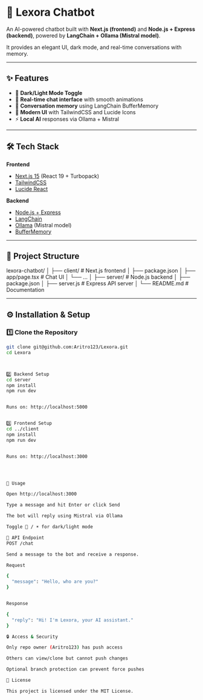 # 🤖 Lexora Chatbot

An AI-powered chatbot built with **Next.js (frontend)** and **Node.js + Express (backend)**, powered by **LangChain + Ollama (Mistral model)**.  

It provides an elegant UI, dark mode, and real-time conversations with memory.

---

## ✨ Features

- 🌙 **Dark/Light Mode Toggle**  
- 💬 **Real-time chat interface** with smooth animations  
- 🧠 **Conversation memory** using LangChain BufferMemory  
- 🎨 **Modern UI** with TailwindCSS and Lucide Icons  
- ⚡ **Local AI** responses via Ollama + Mistral  

---

## 🛠️ Tech Stack

**Frontend**
- [Next.js 15](https://nextjs.org/) (React 19 + Turbopack)
- [TailwindCSS](https://tailwindcss.com/)
- [Lucide React](https://lucide.dev/)

**Backend**
- [Node.js + Express](https://expressjs.com/)
- [LangChain](https://www.langchain.com/)
- [Ollama](https://ollama.ai/) (Mistral model)
- [BufferMemory](https://js.langchain.com/docs/modules/memory)

---

## 📂 Project Structure


lexora-chatbot/
│
├── client/ # Next.js frontend
│ ├── package.json
│ ├── app/page.tsx # Chat UI
│ └── ...
│
├── server/ # Node.js backend
│ ├── package.json
│ ├── server.js # Express API server
│
└── README.md # Documentation




---

## ⚙️ Installation & Setup

### 1️⃣ Clone the Repository
```bash
git clone git@github.com:Aritro123/Lexora.git
cd Lexora



2️⃣ Backend Setup
cd server
npm install
npm run dev


Runs on: http://localhost:5000


3️⃣ Frontend Setup
cd ../client
npm install
npm run dev


Runs on: http://localhost:3000




🚀 Usage

Open http://localhost:3000

Type a message and hit Enter or click Send

The bot will reply using Mistral via Ollama

Toggle 🌙 / ☀️ for dark/light mode

📡 API Endpoint
POST /chat

Send a message to the bot and receive a response.

Request

{
  "message": "Hello, who are you?"
}


Response

{
  "reply": "Hi! I'm Lexora, your AI assistant."
}

🔒 Access & Security

Only repo owner (Aritro123) has push access

Others can view/clone but cannot push changes

Optional branch protection can prevent force pushes

📜 License

This project is licensed under the MIT License.